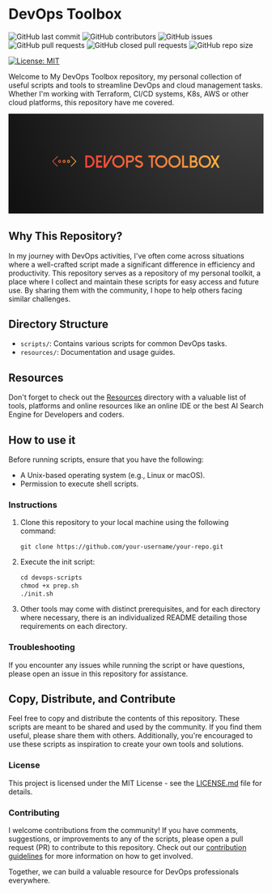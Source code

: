 # DevOps Toolbox

![GitHub last commit](https://img.shields.io/github/last-commit/galvarado/devops-toolbox) ![GitHub contributors](https://img.shields.io/github/contributors/galvarado/devops-toolbox?style=plastic) ![GitHub issues](https://img.shields.io/github/issues/galvarado/devops-toolbox) ![GitHub pull requests](https://img.shields.io/github/issues-pr-raw/galvarado/devops-toolbox) ![GitHub closed pull requests](https://img.shields.io/github/issues-pr-closed-raw/galvarado/devops-toolbox) ![GitHub repo size](https://img.shields.io/github/repo-size/galvarado/devops-toolbox)

[![License: MIT](https://img.shields.io/badge/License-MIT-yellow.svg)](https://opensource.org/licenses/MIT)

Welcome to My DevOps Toolbox repository, my personal collection of useful scripts and tools to streamline DevOps and cloud management tasks.
Whether I'm working with Terraform, CI/CD systems, K8s, AWS or other cloud platforms, this repository have me covered.

![Alt text](assets/devopstoolbox.png 'DevOps Toolbox')

## Why This Repository?

In my journey with DevOps activities, I've often come across situations where a well-crafted script made a significant difference in efficiency and productivity. This repository serves as a repository of my personal toolkit, a place where I collect and maintain these scripts for easy access and future use. By sharing them with the community, I hope to help others facing similar challenges.

## Directory Structure

- `scripts/`: Contains various scripts for common DevOps tasks.
- `resources/`: Documentation and usage guides.

## Resources

Don't forget to check out the [Resources](resources/README.md) directory with a valuable list of tools, platforms and online resources like an online IDE or the best AI Search Engine for Developers and coders.

## How to use it

Before running scripts, ensure that you have the following:

- A Unix-based operating system (e.g., Linux or macOS).
- Permission to execute shell scripts.

### Instructions

1. Clone this repository to your local machine using the following command:

   ```
   git clone https://github.com/your-username/your-repo.git
   ```

2. Execute the init script:
   ```
   cd devops-scripts
   chmod +x prep.sh
   ./init.sh
   ```
3. Other tools may come with distinct prerequisites, and for each directory where necessary, there is an individualized README detailing those requirements on each directory.

### Troubleshooting

If you encounter any issues while running the script or have questions, please open an issue in this repository for assistance.

## Copy, Distribute, and Contribute

Feel free to copy and distribute the contents of this repository. These scripts are meant to be shared and used by the community. If you find them useful, please share them with others. Additionally, you're encouraged to use these scripts as inspiration to create your own tools and solutions.

### License

This project is licensed under the MIT License - see the [LICENSE.md](LICENSE.md) file for details.

### Contributing

I welcome contributions from the community! If you have comments, suggestions, or improvements to any of the scripts, please open a pull request (PR) to contribute to this repository. Check out our [contribution guidelines](Contributing,md) for more information on how to get involved.

Together, we can build a valuable resource for DevOps professionals everywhere.
